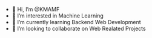 - 👋 Hi, I’m @KMAMF
- 👀 I’m interested in Machine Learning
- 🌱 I’m currently learning Backend Web Development
- 💞️ I’m looking to collaborate on Web Realated Projects

<!---
KMAMF/KMAMF is a ✨ special ✨ repository because its `README.md` (this file) appears on your GitHub profile.
You can click the Preview link to take a look at your changes.
--->
